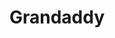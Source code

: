 ---
title: "Grandaddy"
summary: "Grandaddy is an American indie rock band from Modesto, California. The group was formed in 1992, and featured Jason Lytle, Aaron Burtch, Jim Fairchild, Kevin Garcia and Tim Dryden, until Garcia's death in 2017 following a stroke.
After several self-released records and cassettes, the band signed to Will Records in the US and later the V2 Records subsidiary Big Cat Records in the UK, going on to sign an exclusive deal with V2. The bulk of the band's recorded output was the work of Lytle, who worked primarily in home studios.
Grandaddy released four studio albums before splitting in 2006, with band members going on to solo careers and other projects. Grandaddy reformed in 2012, made a number of live appearances and released its fifth studio album, Last Place, in March 2017."
slug: "grandaddy"
image: "grandaddy.jpg"
apple_music_artist_url: "None"
wikipedia_url: "https://en.wikipedia.org/wiki/Grandaddy"
---